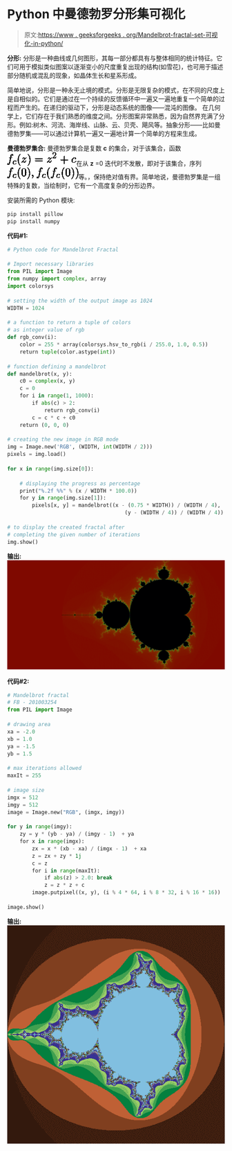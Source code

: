 # Python 中曼德勃罗分形集可视化

> 原文:[https://www . geeksforgeeks . org/Mandelbrot-fractal-set-可视化-in-python/](https://www.geeksforgeeks.org/mandelbrot-fractal-set-visualization-in-python/)

**分形:**
分形是一种曲线或几何图形，其每一部分都具有与整体相同的统计特征。它们可用于模拟类似图案以逐渐变小的尺度重复出现的结构(如雪花)，也可用于描述部分随机或混乱的现象，如晶体生长和星系形成。

简单地说，分形是一种永无止境的模式。分形是无限复杂的模式，在不同的尺度上是自相似的。它们是通过在一个持续的反馈循环中一遍又一遍地重复一个简单的过程而产生的。在递归的驱动下，分形是动态系统的图像——混沌的图像。
在几何学上，它们存在于我们熟悉的维度之间。分形图案非常熟悉，因为自然界充满了分形。例如:树木、河流、海岸线、山脉、云、贝壳、飓风等。抽象分形——比如曼德勃罗集——可以通过计算机一遍又一遍地计算一个简单的方程来生成。

**曼德勃罗集合:**
曼德勃罗集合是复数 **c** 的集合，对于该集合，函数![ f_c(z) = z^2 + c](img/d1e77189db4fc7d836e640eb14a7691d.png "Rendered by QuickLaTeX.com")在从 **z** =0 迭代时不发散，即对于该集合，序列![ f_c(0), f_c(f_c(0))](img/a8b6919edc440e2f2aa2549534b9a0c2.png "Rendered by QuickLaTeX.com")等。，保持绝对值有界。简单地说，曼德勃罗集是一组特殊的复数，当绘制时，它有一个高度复杂的分形边界。

安装所需的 Python 模块:

```py
pip install pillow
pip install numpy
```

**代码#1:**

```py
# Python code for Mandelbrot Fractal

# Import necessary libraries
from PIL import Image
from numpy import complex, array
import colorsys

# setting the width of the output image as 1024
WIDTH = 1024

# a function to return a tuple of colors
# as integer value of rgb
def rgb_conv(i):
    color = 255 * array(colorsys.hsv_to_rgb(i / 255.0, 1.0, 0.5))
    return tuple(color.astype(int))

# function defining a mandelbrot
def mandelbrot(x, y):
    c0 = complex(x, y)
    c = 0
    for i in range(1, 1000):
        if abs(c) > 2:
            return rgb_conv(i)
        c = c * c + c0
    return (0, 0, 0)

# creating the new image in RGB mode
img = Image.new('RGB', (WIDTH, int(WIDTH / 2)))
pixels = img.load()

for x in range(img.size[0]):

    # displaying the progress as percentage
    print("%.2f %%" % (x / WIDTH * 100.0)) 
    for y in range(img.size[1]):
        pixels[x, y] = mandelbrot((x - (0.75 * WIDTH)) / (WIDTH / 4),
                                      (y - (WIDTH / 4)) / (WIDTH / 4))

# to display the created fractal after 
# completing the given number of iterations
img.show()
```

**输出:**
![](img/ad25ef8cb9f584451341c6ac61cde440.png)

**代码#2:**

```py
# Mandelbrot fractal
# FB - 201003254
from PIL import Image

# drawing area
xa = -2.0
xb = 1.0
ya = -1.5
yb = 1.5

# max iterations allowed
maxIt = 255 

# image size
imgx = 512
imgy = 512
image = Image.new("RGB", (imgx, imgy))

for y in range(imgy):
    zy = y * (yb - ya) / (imgy - 1)  + ya
    for x in range(imgx):
        zx = x * (xb - xa) / (imgx - 1)  + xa
        z = zx + zy * 1j
        c = z
        for i in range(maxIt):
            if abs(z) > 2.0: break
            z = z * z + c
        image.putpixel((x, y), (i % 4 * 64, i % 8 * 32, i % 16 * 16))

image.show()
```

**输出:**
![](img/824c1638faf7ba3face9e0be95224fc3.png)